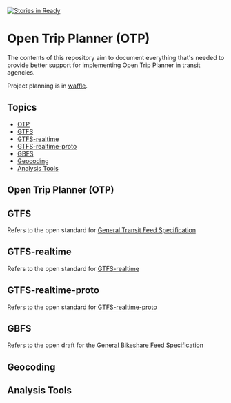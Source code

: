 [![Stories in Ready](https://badge.waffle.io/vta/OTP.svg?label=ready&title=Ready)](http://waffle.io/vta/OTP)

# Open Trip Planner (OTP)
The contents of this repository aim to document everything that's needed to provide better support for implementing Open Trip Planner in transit agencies.

Project planning is in [waffle](https://waffle.io/vta/OTP).

## Topics
 * [OTP](#otp)
 * [GTFS](#gtfs)
 * [GTFS-realtime](#gtfsrt)
 * [GTFS-realtime-proto](#gtfsrt-proto)
 * [GBFS](#gbfs)
 * [Geocoding](#geocoding)
 * [Analysis Tools](#analysis)

## <a name="otp"></a>Open Trip Planner (OTP)

## <a name="gtfs"></a>GTFS
Refers to the open standard for [General Transit Feed Specification](https://developers.google.com/transit/gtfs/)


## <a name="gtfsrt"></a>GTFS-realtime
Refers to the open standard for [GTFS-realtime](https://developers.google.com/transit/gtfs-realtime/)

## <a name="gtfsrt-proto"></a>GTFS-realtime-proto
Refers to the open standard for [GTFS-realtime-proto](https://developers.google.com/transit/gtfs-realtime/gtfs-realtime-proto)

## <a name="gbfs"></a>GBFS
Refers to the open draft for the [General Bikeshare Feed Specification](https://github.com/NABSA/gbfs)


## <a name="geocoding"></a>Geocoding


## <a name="analysis"></a>Analysis Tools
